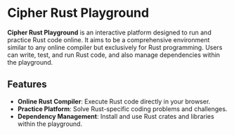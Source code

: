# Cipher Rust Playground

**Cipher Rust Playground** is an interactive platform designed to run and practice Rust code online. It aims to be a comprehensive environment similar to any online compiler but exclusively for Rust programming. Users can write, test, and run Rust code, and also manage dependencies within the playground.

## Features

- **Online Rust Compiler**: Execute Rust code directly in your browser.
- **Practice Platform**: Solve Rust-specific coding problems and challenges.
- **Dependency Management**: Install and use Rust crates and libraries within the playground.

